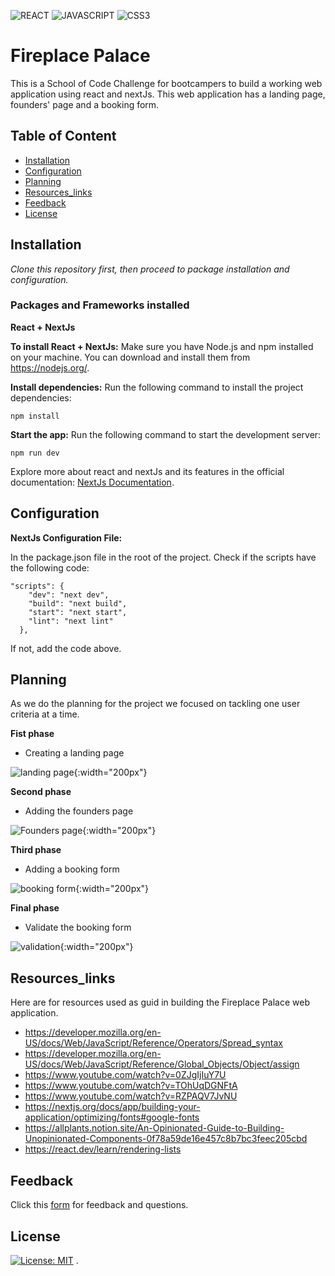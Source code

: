 
![REACT](https://img.shields.io/badge/React-20232A?style=for-the-badge&logo=react&logoColor=61DAFB)
 ![JAVASCRIPT](https://img.shields.io/badge/JavaScript-323330?style=for-the-badge&logo=javascript&logoColor=F7DF1E)
 ![CSS3](https://img.shields.io/badge/CSS3-1572B6?style=for-the-badge&logo=css3&logoColor=white)


# Fireplace Palace
  This is a School of Code Challenge for bootcampers to build a working web application using react and nextJs. This web application has a landing page, founders' page and a booking form.  

## Table of Content 
- [Installation](#Installation)
- [Configuration](#Configuration)
- [Planning](#Planning)
- [Resources_links](#Resources_links)
- [Feedback](#Feedback)
- [License](#License)


## Installation 
 _Clone this repository first, then proceed to package installation and configuration._ 

### Packages and Frameworks installed 
 __React + NextJs__

__To install React + NextJs:__ 
Make sure you have Node.js and npm installed on your machine. You can download and install them from https://nodejs.org/.

__Install dependencies:__ Run the following command to install the project dependencies:

```
npm install
```
__Start the app:__ Run the following command to start the development server:
```
npm run dev
```
Explore more about react and nextJs and its features in the official documentation: [NextJs Documentation](https://nextjs.org/docs). 

## Configuration

__NextJs Configuration File:__

In the package.json file in the root of the project. Check if the scripts have the following code:

```
"scripts": {
    "dev": "next dev",
    "build": "next build",
    "start": "next start",
    "lint": "next lint"
  },
```
If not, add the code above.

## Planning
 As we do the planning for the project we focused on tackling one user criteria at a time.


 **Fist phase**
  - Creating a landing page

  ![landing page](app/src/images/Home-Mobile.png){:width="200px"}



 **Second phase**
  - Adding the founders page

  ![Founders page](app/src/images/foundersImage/Founders-Mobile.png){:width="200px"}



 **Third phase**
  - Adding a booking form

  ![booking form](<app/src/images/Bookings Form - Simple.png>){:width="200px"}


  
 **Final phase**
  - Validate the booking form

  ![validation](<app/src/images/Bookings Form - Complex.png>){:width="200px"}

## Resources_links

Here are for resources used as guid in building the Fireplace Palace web application.
- https://developer.mozilla.org/en-US/docs/Web/JavaScript/Reference/Operators/Spread_syntax 
- https://developer.mozilla.org/en-US/docs/Web/JavaScript/Reference/Global_Objects/Object/assign 
- https://www.youtube.com/watch?v=0ZJgIjIuY7U 
- https://www.youtube.com/watch?v=TOhUqDGNFtA 
- https://www.youtube.com/watch?v=RZPAQV7JvNU
- https://nextjs.org/docs/app/building-your-application/optimizing/fonts#google-fonts 
- https://allplants.notion.site/An-Opinionated-Guide-to-Building-Unopinionated-Components-0f78a59de16e457c8b7bc3feec205cbd 
- https://react.dev/learn/rendering-lists 


## Feedback

Click this [form](https://soc-hackathon-feedback.netlify.app/) for feedback and questions.

## License
[![License: MIT](https://img.shields.io/badge/License-MIT-yellow.svg)](https://opensource.org/licenses/MIT) .